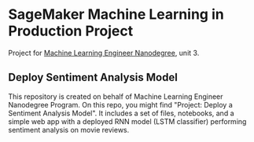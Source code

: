 # SageMaker Machine Learning in Production Project
Project for [Machine Learning Engineer Nanodegree](https://classroom.udacity.com/nanodegrees/nd009t/), unit 3.

## Deploy Sentiment Analysis Model

This repository is created on behalf of Machine Learning Engineer Nanodegree Program. 
On this repo, you might find "Project: Deploy a Sentiment Analysis Model". 
It includes a set of files, notebooks, and a simple web app with a deployed RNN model (LSTM classifier) performing sentiment analysis on movie reviews.
